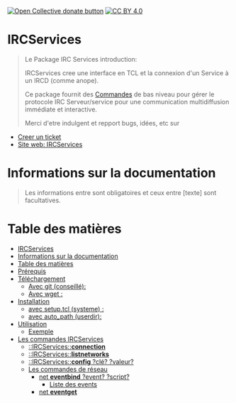 <span class="badge-opencollective"><a href="https://github.com/ZarTek-Creole/DONATE" title="Donate to this project"><img src="https://img.shields.io/badge/open%20collective-donate-yellow.svg" alt="Open Collective donate button" /></a></span>
[![CC BY 4.0][cc-by-shield]][cc-by]

[cc-by]: http://creativecommons.org/licenses/by/4.0/
[cc-by-shield]: https://img.shields.io/badge/License-CC%20BY%204.0-lightgrey.svg

# IRCServices
> Le Package IRC Services introduction:
> 
> IRCServices cree une interface en TCL et la connexion d'un Service à un IRCD (comme anope).
>
> Ce package fournit des [Commandes](#commandes) de bas niveau pour gérer le protocole IRC Serveur/service pour une communication multidiffusion immédiate et interactive.
> 
> Merci d'etre indulgent et repport bugs, idées, etc sur 

* [Creer un ticket](github.com/ZarTek-Creole/TCL-PKG-IRCServices/issues/new)
* [Site web: IRCServices](github.com/ZarTek-Creole/TCL-PKG-IRCServices)

# Informations sur la documentation
> Les informations entre <texte> sont obligatoires et ceux entre [texte] sont facultatives.


# Table des matières
- [IRCServices](#ircservices)
- [Informations sur la documentation](#informations-sur-la-documentation)
- [Table des matières](#table-des-matières)
- [Prérequis](#prérequis)
- [Téléchargement](#téléchargement)
  - [Avec git (conseillé):](#avec-git-conseillé)
  - [Avec wget :](#avec-wget-)
- [Installation](#installation)
  - [avec setup.tcl (systeme) :](#avec-setuptcl-systeme-)
  - [avec auto_path (userdir):](#avec-auto_path-userdir)
- [Utilisation](#utilisation)
  - [Exemple](#exemple)
- [Les commandes IRCServices](#les-commandes-ircservices)
  - [::IRCServices::**connection**](#ircservicesconnection)
  - [::IRCServices::**listnetworks**](#ircserviceslistnetworks)
  - [::IRCServices::**config** ?clé? ?valeur?](#ircservicesconfig-clé-valeur)
  - [Les commandes de réseau](#les-commandes-de-réseau)
    - [net **eventbind** ?event? ?script?](#net-eventbind-event-script)
      - [Liste des events](#liste-des-events)
    - [net **eventget** <event> <script>](#net-eventget-event-script)
    - [net **eventexists** event script](#net-eventexists-event-script)
    - [net **connect** <Server_HostName> <[+]Server_Port> <Server_Password> [Server_Protocol] [Server_Name] [Server_ID]](#net-connect-server_hostname-server_port-server_password-server_protocol-server_name-server_id)
      - [Server_HostName](#server_hostname)
      - [Server_Port](#server_port)
      - [Server_Password](#server_password)
      - [Server_Name](#server_name)
      - [Server_Protocol (new/old)](#server_protocol-newold)
    - [net **config** [key] [value]](#net-config-key-value)
      - [key](#key)
      - [value](#value)
    - [net **log** level message](#net-log-level-message)
    - [net **logname**](#net-logname)
    - [net **connected**](#net-connected)
    - [net **sockname**](#net-sockname)
    - [net **peername**](#net-peername)
    - [net **socket**](#net-socket)
    - [net **user** username localhostname localdomainname userinfo](#net-user-username-localhostname-localdomainname-userinfo)
    - [net **nick** nick](#net-nick-nick)
    - [net **ping** target](#net-ping-target)
    - [net **serverping**](#net-serverping)
    - [net **join** channel ?key?](#net-join-channel-key)
    - [net **part** channel ?message?](#net-part-channel-message)
    - [net **quit** ?message?](#net-quit-message)
    - [net **privmsg** target message](#net-privmsg-target-message)
    - [net **notice** target message](#net-notice-target-message)
    - [net **ctcp** target message](#net-ctcp-target-message)
    - [net **kick** channel target ?message?](#net-kick-channel-target-message)
    - [net **mode** target args](#net-mode-target-args)
    - [net **topic** channel message](#net-topic-channel-message)
    - [net **invite** channel target](#net-invite-channel-target)
    - [net **send** text](#net-send-text)
    - [net **destroy**](#net-destroy)
  - [Callback Commands](#callback-commands)
    - [**who** ?address?](#who-address)
    - [**action**](#action)
    - [**target**](#target)
    - [**additional**](#additional)
    - [**header**](#header)
    - [**msg**](#msg)

# Prérequis
* tcllib (logger)

# Téléchargement
## Avec git (conseillé):

`git clone  https://github.com/ZarTek-Creole/TCL-PKG-IRCServices.git /path/to/install`

## Avec wget :

```bash
wget https://github.com/ZarTek-Creole/TCL-PKG-IRCServices/archive/refs/heads/main.zip -O /path/to/install/TCL-PKG-IRCServices.zip
unzip -x TCL-PKG-IRCServices.zip
rm TCL-PKG-IRCServices.zip
```

# Installation
## avec setup.tcl (systeme) :

```bash
➜ cd /path/to/install
➜ sudo ./setup.tcl
tcltk/tcl8.6 /usr/lib/tcltk]
Installing /usr/lib/tcltk/IRCServices/pkgIndex.tcl
Installing /usr/lib/tcltk/IRCServices/ircservices.tcl
Done
➜  tclsh
% package require IRCServices
0.0.1
%
```

## avec auto_path (userdir):

Editez votre eggdrop.conf et ajouter avant vos source le repertoire contenant ircservices.tcl (/path/to/install)
```tcl
lappend auto_path /path/to/install
```
les commandes IRCServices seront disponible apres le chargement dans un tcl de celui-ci
```tcl
package require IRCServices
```

# Utilisation
## Exemple
```tcl
➜ tclsh
% package require IRCServices
0.0.1
% set CONNECT_ID [::IRCServices::connection]; # Creer une instance services
::IRCServices::IRCServices0::network
% $CONNECT_ID connect 
wrong # args: should be "::IRCServices::IRCServices0::cmd-connect hostname port password ?ts6? ?name? ?id?"
% $CONNECT_ID connect 127.0.0.0 +7500 passwordlink 1 Extra-Cool.FR 00C; # Creer une instance services
1
% set BOT_ID [$CONNECT_ID bot]; #Creer une instance bot dans linstance services
::IRCServices::IRCServices0::b0::bot
% $BOT_ID create
wrong # args: should be "::IRCServices::IRCServices0::b0::cmd-create botnick botident bothost ?botgecos? ?botmodes?"
% $BOT_ID create ClaraServ services ClaraServ.eggdrop.fr "Visit: https://git.io/JYY9b" +Soiq; # creer le botService et le connecte
1
% $BOT_ID join #Services; # le faire joindre le salon #Services
1
% $BOT_ID eventbind PRIVMSG {
                set cmd         [lindex [msg] 0]
                set data        [lrange [msg] 1 end]
                ##########################
                #--> Commandes Privés <--#
                ##########################
                # si [target] ne commence pas par # c'est un pseudo
                if { [string index [target] 0] != "#"} {
                        if { ${cmd} == "help"             }       { 
                                puts "PRIV: [who2] [target] ${cmd} ${data}"
                        }
                }
                ##########################
                #--> Commandes Salons <--#
                ##########################
                # si [target] commence par # c'est un salon
                if { [string index [target] 0] == "#"} {
                        if { ${cmd} == "!cmds"    }       { 
                                puts "PUB: [who] [target] ${cmd} ${data}"
                        }
                }
        }; # Creer un event sur PRIVMSG

}; # Creer un event sur PRIVMSG
1 
```
Un exemple en fichier tcl : [example.tcl](example.tcl)

# Les commandes IRCServices

## ::IRCServices::**connection**
> La commande [[::IRCServices::connection]](#ircservicesconnection) crée une nouvelle instance pour gérer une connexion IRC.
> 
> La création de cet instance IRCServices ne crée pas automatiquement la connexion réseau.
> 
> Il renvoie une nouvelle commande d'espace de noms **::IRCServices::** qui peut être utilisée pour interagir avec la nouvelle connexion IRC.
> 
> Vous pouvez voir toutes les instances IRCServices avec la commande [[::IRCServices::listnetworks]](#ircserviceslistnetworks)
## ::IRCServices::**listnetworks**
> Renvoie une liste de toutes les connexions actuelles qui ont été créées avec [[::IRCServices::connection]](#ircservicesconnection)
```
<@ZarTek> tcl return [::IRCServices::listnetworks]
<ClaraDev> Return: ::IRCServices::IRCServices2::network ::IRCServices::IRCServices0::network ::IRCServices::IRCServices1::network - 0.076 ms
```

## ::IRCServices::**config** ?clé? ?valeur?
> Définit la configuration ?clé? ?valeur?
>
> Les clés de configuration actuellement définies sont les flags booléens **logger** et **debug**.
> 
> Logger oblige **IRCServices** à utiliser le package logger pour afficher les erreurs.
> 
> le **debug** nécessite un **logger** et affiche une sortie de débogage supplémentaire.
> 
> Si aucune ?clé? ou ?valeur? est donné les valeurs actuelles sont retournées.
```
<@ZarTek> tcl return [::IRCServices::config]
<ClaraDev> Return: logger 0 debug 0 - 0.279 ms

<@ZarTek> tcl return [::IRCServices::config logger 1]
<ClaraDev> Return: 1 - 2.829 ms

<@ZarTek> tcl return [::IRCServices::config]
<ClaraDev> Return: logger 1 debug 0 - 0.016 ms
```
## Les commandes de réseau
> Dans la liste suivante des méthodes de connexion disponibles,
**net** représente une commande de connexion renvoyée par **[[::irc::connection]](#ircconnection)**.

### net **eventbind** ?event? ?script?
> Cree un bind (déclencheur) pour l'événement spécifié.
> La liste d'event ci-dessous et plusieurs autres événements sont définis.
> 
> **defaultcmd** ajoute une commande qui est appelée si aucun autre rappel n'est présent.
> 
> EOF est appelé lors de la fermeture voulu ou accidentel de la connexion. 
> 
> Les événements **defaultcmd**, **defaultnumeric**, **defaultevent** et ***EOF*** sont obligatoires.
> 
> Le script est exécuté dans l'espace de noms de connexion (::IRCServices:: ...), qui peut tirer parti de plusieurs commandes (voir Commandes de rappel ci-dessous) pour faciliter l'analyse des données.
> 
> Les événements disponibles sont ceux  ci dessous
#### Liste des events
- PRIVMSG
- JOIN
- PART
- NICK
- OPER
- QUIT
- SQUIT
- TOPIC
- WHOIS
- WHOWAS
- WHO
- NAMES
- NOTICE
- LIST
- INVITE
- KICK
- VERSION
- STATS
- LINKS
- TIME
- ERROR
- PONG
- CONNECT
- TRACE
- ADMIN
- INFO
- KILL
- AWAY
- REHASH
- RESTART
- SUMMON
- USERS
- WALLOPS
- USERHOST
- ISON
- SERVER

### net **eventget** <event> <script>
> Récupere la valeur de **event**
> Sans arguments **eventget** affiche la liste des événements
> 
### net **eventexists** event script

Returns a boolean value indicating the existence of the event handler.

### [net](#ircservicesconnection) **connect** <Server_HostName> <[+]Server_Port> <Server_Password> [Server_Protocol] [Server_Name] [Server_ID]

#### Server_HostName
Informé **Server_HostName** avec le **nom de domaine réele** ou l'**IP** au quel le services doit ce connecter.

#### Server_Port
Informé **Server_Port** avec le **PORT** du link services defini sur vitre IRCD.
Si le **PORT** est precedé d'un **+** , la connexion est **sécuriser** par SSL et necesite la présence du **package tls** sur votre système.

#### Server_Password
La connexion du service au IRCD necesite un mot de passe, fournisser-le.

#### Server_Name
Si aucune valeur est fourni à **Server_Name**, il est defini sur **Extra-Cool.FR**

#### Server_Protocol (new/old)
Si aucune valeur est fourni à **Server_Protocol**, il est defini sur **1** et utilise le nouveau protocol IRC.

C Server_ID

Si **Server_ID** n'est pas défini, un ID aleatoire sera generé.

This causes the socket to be established. ::irc::connection created the namespace and the commands to be used, but did not actually open the socket. This is done here. NOTE: the older form of 'connect' did not require the user to specify a hostname and port, which were specified with 'connection'. That form is deprecated.

### net **config** [key] [value]

The same as ::irc::config but sets and gets options for the net connection only.
#### key
le nom de la clef à modifier
#### value
la valeur voulu pour la key
### net **log** level message

If logger is turned on by config this will write a log message at level.

### net **logname**

Returns the name of the logger instance if logger is turned on.

### net **connected**

Returns a boolean value indicating if this connection is connected to a server.

### net **sockname**

Returns a 3 element list consisting of the ip address, the hostname, and the port of the local end of the connection, if currently connected.

### net **peername**

Returns a 3 element list consisting of the ip address, the hostname, and the port of the remote end of the connection, if currently connected.

### net **socket**

Return the Tcl channel for the socket used by the connection.

### net **user** username localhostname localdomainname userinfo

Sends USER command to server. username is the username you want to appear. localhostname is the host portion of your hostname, localdomainname is your domain name, and userinfo is a short description of who you are. The 2nd and 3rd arguments are normally ignored by the IRC server.

### net **nick** nick

NICK command. nick is the nickname you wish to use for the particular connection.

### net **ping** target

Send a CTCP PING to target.

### net **serverping**

PING the server.

### net **join** channel ?key?

channel is the IRC channel to join. IRC channels typically begin with a hashmark ("#") or ampersand ("&").

### net **part** channel ?message?

Makes the client leave channel. Some networks may support the optional argument message

### net **quit** ?message?

Instructs the IRC server to close the current connection. The package will use a generic default if no message was specified.

### net **privmsg** target message

Sends message to target, which can be either a channel, or another user, in which case their nick is used.

### net **notice** target message

Sends a notice with message message to target, which can be either a channel, or another user, in which case their nick is used.

### net **ctcp** target message

Sends a CTCP of type message to target

### net **kick** channel target ?message?

Kicks the user target from the channel channel with a message. The latter can be left out.

### net **mode** target args

Sets the mode args on the target target. target may be a channel, a channel user, or yourself.

### net **topic** channel message

Sets the topic on channel to message specifying an empty string will remove the topic.

### net **invite** channel target

Invites target to join the channel channel

### net **send** text

Sends text to the IRC server.

### net **destroy**

Deletes the connection and its associated namespace and information.

## Callback Commands
These commands can be used within callbacks

### **who** ?address?

Returns the nick of the user who performed a command. The optional keyword address causes the command to return the user in the format "username@address".

### **action**

Returns the action performed, such as KICK, PRIVMSG, MODE, etc... Normally not useful, as callbacks are bound to a particular event.

### **target**

Returns the target of a particular command, such as the channel or user to whom a PRIVMSG is sent.

### **additional**

Returns a list of any additional arguments after the target.

### **header**

Returns the entire event header (everything up to the :) as a proper list.

### **msg**

Returns the message portion of the command (the part after the :).